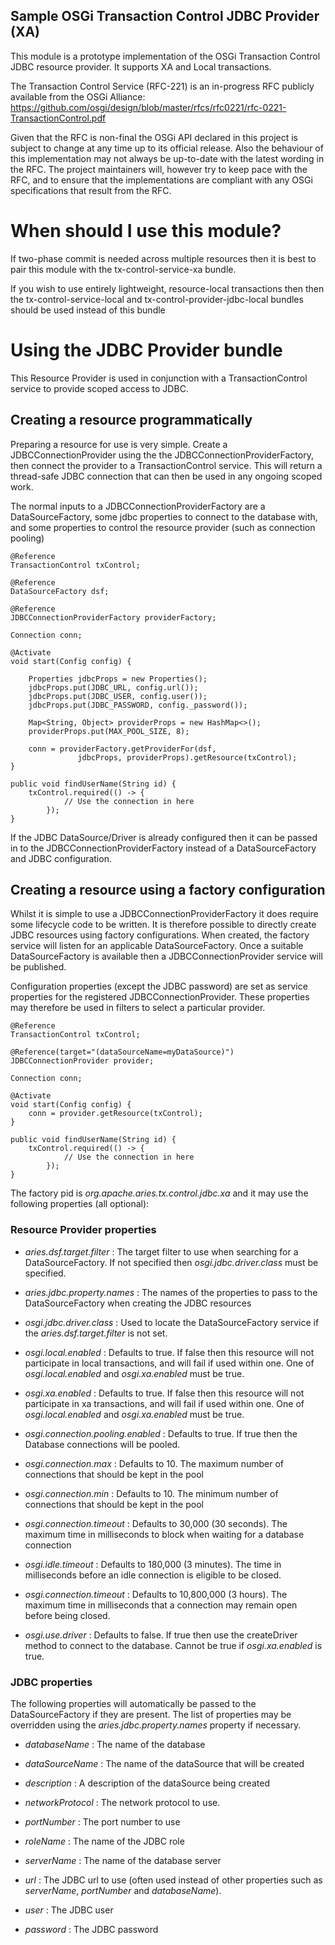 Sample OSGi Transaction Control JDBC Provider (XA)
--------------------------------------------------

This module is a prototype implementation of the OSGi Transaction Control JDBC resource provider. It supports XA and Local transactions.

The Transaction Control Service (RFC-221) is an in-progress RFC publicly available from the OSGi Alliance: https://github.com/osgi/design/blob/master/rfcs/rfc0221/rfc-0221-TransactionControl.pdf

Given that the RFC is non-final the OSGi API declared in this project is subject to change at any time up to its official release. Also the behaviour of this implementation may not always be up-to-date with the latest wording in the RFC. The project maintainers will, however try to keep pace with the RFC, and to ensure that the implementations are compliant with any OSGi specifications that result from the RFC.

# When should I use this module?

If two-phase commit is needed across multiple resources then it is best to pair this module with the tx-control-service-xa bundle.

If you wish to use entirely lightweight, resource-local transactions then then the tx-control-service-local and tx-control-provider-jdbc-local bundles should be used instead of this bundle

# Using the JDBC Provider bundle

This Resource Provider is used in conjunction with a TransactionControl service to provide scoped access to JDBC.

## Creating a resource programmatically

Preparing a resource for use is very simple. Create a JDBCConnectionProvider using the the JDBCConnectionProviderFactory, then connect the provider to a TransactionControl service. This will return a thread-safe JDBC connection that can then be used in any ongoing scoped work.

The normal inputs to a JDBCConnectionProviderFactory are a DataSourceFactory, some jdbc properties to connect to the database with, and some properties to control the resource provider (such as connection pooling)


    @Reference
    TransactionControl txControl;

    @Reference
    DataSourceFactory dsf;

    @Reference
    JDBCConnectionProviderFactory providerFactory;

    Connection conn;

    @Activate
    void start(Config config) {

        Properties jdbcProps = new Properties();
        jdbcProps.put(JDBC_URL, config.url());
        jdbcProps.put(JDBC_USER, config.user());
        jdbcProps.put(JDBC_PASSWORD, config._password());

        Map<String, Object> providerProps = new HashMap<>();
        providerProps.put(MAX_POOL_SIZE, 8);

        conn = providerFactory.getProviderFor(dsf, 
                   jdbcProps, providerProps).getResource(txControl);
    }

    public void findUserName(String id) {
        txControl.required(() -> {
                // Use the connection in here
            });
    } 

If the JDBC DataSource/Driver is already configured then it can be passed in to the JDBCConnectionProviderFactory instead of a DataSourceFactory and JDBC configuration.


## Creating a resource using a factory configuration

Whilst it is simple to use a JDBCConnectionProviderFactory it does require some lifecycle code to be written. It is therefore possible to directly create JDBC resources using factory configurations. When created, the factory service will listen for an applicable DataSourceFactory. Once a suitable DataSourceFactory is available then a JDBCConnectionProvider service will be published. 

Configuration properties (except the JDBC password) are set as service properties for the registered JDBCConnectionProvider. These properties may therefore be used in filters to select a particular provider.

    @Reference
    TransactionControl txControl;

    @Reference(target="(dataSourceName=myDataSource)")
    JDBCConnectionProvider provider;

    Connection conn;

    @Activate
    void start(Config config) {
        conn = provider.getResource(txControl);
    }

    public void findUserName(String id) {
        txControl.required(() -> {
                // Use the connection in here
            });
    } 



The factory pid is _org.apache.aries.tx.control.jdbc.xa_ and it may use the following properties (all optional):

### Resource Provider properties

* *aries.dsf.target.filter* : The target filter to use when searching for a DataSourceFactory. If not specified then *osgi.jdbc.driver.class* must be specified.

* *aries.jdbc.property.names* : The names of the properties to pass to the DataSourceFactory when creating the JDBC resources

* *osgi.jdbc.driver.class* : Used to locate the DataSourceFactory service if the *aries.dsf.target.filter* is not set.

* *osgi.local.enabled* : Defaults to true. If false then this resource will not participate in local transactions, and will fail if used within one. One of *osgi.local.enabled* and *osgi.xa.enabled* must be true.

* *osgi.xa.enabled* : Defaults to true. If false then this resource will not participate in xa transactions, and will fail if used within one. One of *osgi.local.enabled* and *osgi.xa.enabled* must be true.

* *osgi.connection.pooling.enabled* : Defaults to true. If true then the Database connections will be pooled.

* *osgi.connection.max* : Defaults to 10. The maximum number of connections that should be kept in the pool

* *osgi.connection.min* : Defaults to 10. The minimum number of connections that should be kept in the pool

* *osgi.connection.timeout* : Defaults to 30,000 (30 seconds). The maximum time in milliseconds to block when waiting for a database connection

* *osgi.idle.timeout* : Defaults to 180,000 (3 minutes). The time in milliseconds before an idle connection is eligible to be closed.

* *osgi.connection.timeout* : Defaults to 10,800,000 (3 hours). The maximum time in milliseconds that a connection may remain open before being closed.

* *osgi.use.driver* : Defaults to false. If true then use the createDriver method to connect to the database. Cannot be true if *osgi.xa.enabled* is true.


### JDBC properties

The following properties will automatically be passed to the DataSourceFactory if they are present. The list of properties may be overridden using the *aries.jdbc.property.names* property if necessary.

* *databaseName* : The name of the database

* *dataSourceName* : The name of the dataSource that will be created

* *description* : A description of the dataSource being created

* *networkProtocol* : The network protocol to use.

* *portNumber* : The port number to use

* *roleName* : The name of the JDBC role

* *serverName* : The name of the database server

* *url* : The JDBC url to use (often used instead of other properties such as *serverName*, *portNumber* and *databaseName*).

* *user* : The JDBC user

* *password* : The JDBC password

